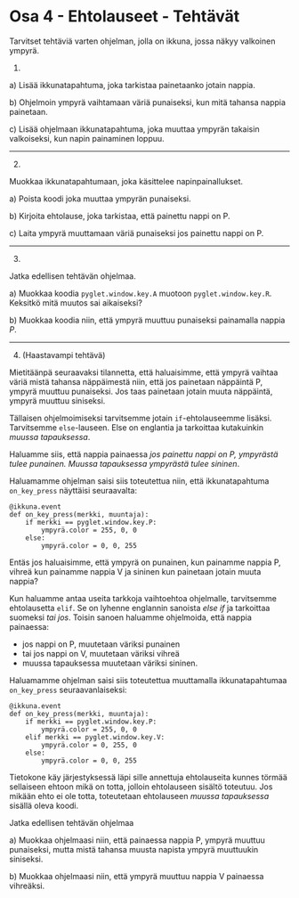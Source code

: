 # Osa 4 - Ehtolauseet - Tehtävät

Tarvitset tehtäviä varten ohjelman, jolla on ikkuna, jossa näkyy valkoinen ympyrä.

1. 

a) Lisää ikkunatapahtuma, joka tarkistaa painetaanko jotain nappia.

b) Ohjelmoin ympyrä vaihtamaan väriä punaiseksi, kun mitä tahansa nappia painetaan.

c) Lisää ohjelmaan ikkunatapahtuma, joka muuttaa ympyrän takaisin valkoiseksi, kun napin painaminen loppuu.

---

2. 

Muokkaa ikkunatapahtumaan, joka käsittelee napinpainallukset.

a) Poista koodi joka muuttaa ympyrän punaiseksi.

b) Kirjoita ehtolause, joka tarkistaa, että painettu nappi on P.

c) Laita ympyrä muuttamaan väriä punaiseksi jos painettu nappi on P.

---

3. 

Jatka edellisen tehtävän ohjelmaa.

a) Muokkaa koodia `pyglet.window.key.A` muotoon `pyglet.window.key.R`. Keksitkö mitä muutos sai aikaiseksi?

b) Muokkaa koodia niin, että ympyrä muuttuu punaiseksi painamalla nappia _P_.

---

4. (Haastavampi tehtävä)

Mietitäänpä seuraavaksi tilannetta, että haluaisimme, että ympyrä vaihtaa väriä mistä tahansa näppäimestä niin, että jos painetaan näppäintä P, ympyrä muuttuu punaiseksi. Jos taas painetaan jotain muuta näppäintä, ympyrä muuttuu siniseksi.

Tällaisen ohjelmoimiseksi tarvitsemme jotain `if`-ehtolauseemme lisäksi. Tarvitsemme `else`-lauseen. Else on englantia ja tarkoittaa kutakuinkin _muussa tapauksessa_.

Haluamme siis, että nappia painaessa _jos painettu nappi on P, ympyrästä tulee punainen. Muussa tapauksessa ympyrästä tulee sininen_.

Haluamamme ohjelman saisi siis toteutettua niin, että ikkunatapahtuma `on_key_press` näyttäisi seuraavalta:

```Python3
@ikkuna.event
def on_key_press(merkki, muuntaja):
    if merkki == pyglet.window.key.P:
        ympyrä.color = 255, 0, 0
    else:
        ympyrä.color = 0, 0, 255
```

Entäs jos haluaisimme, että ympyrä on punainen, kun painamme nappia P, vihreä kun painamme nappia V ja sininen kun painetaan jotain muuta nappia?

Kun haluamme antaa useita tarkkoja vaihtoehtoa ohjelmalle, tarvitsemme ehtolausetta `elif`. Se on lyhenne englannin sanoista _else if_ ja tarkoittaa suomeksi _tai jos_. Toisin sanoen haluamme ohjelmoida, että nappia painaessa:
- jos nappi on P, muutetaan väriksi punainen
- tai jos nappi on V, muutetaan väriksi vihreä
- muussa tapauksessa muutetaan väriksi sininen.

Haluamamme ohjelman saisi siis toteutettua muuttamalla ikkunatapahtumaa `on_key_press` seuraavanlaiseksi:

```Python3
@ikkuna.event
def on_key_press(merkki, muuntaja):
    if merkki == pyglet.window.key.P:
        ympyrä.color = 255, 0, 0
    elif merkki == pyglet.window.key.V:
        ympyrä.color = 0, 255, 0
    else:
        ympyrä.color = 0, 0, 255
```

Tietokone käy järjestyksessä läpi sille annettuja ehtolauseita kunnes törmää sellaiseen ehtoon mikä on totta, jolloin ehtolauseen sisältö toteutuu. Jos mikään ehto ei ole totta, toteutetaan ehtolauseen _muussa tapauksessa_ sisällä oleva koodi.

Jatka edellisen tehtävän ohjelmaa

a) Muokkaa ohjelmaasi niin, että painaessa nappia P, ympyrä muuttuu punaiseksi, mutta mistä tahansa muusta napista ympyrä muuttuukin siniseksi.

b) Muokkaa ohjelmaasi niin, että ympyrä muuttuu nappia V painaessa vihreäksi.